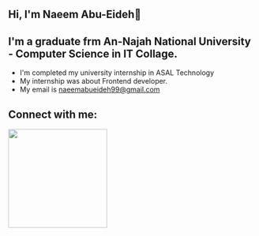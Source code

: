 ## Hi, I'm Naeem Abu-Eideh👋


## I'm a graduate frm An-Najah National University - Computer Science in IT Collage.

- I'm completed my university internship in ASAL Technology
- My internship was about Frontend developer.
- My email is naeemabueideh99@gmail.com


## Connect with me:
<img src="https://raw.githubusercontent.com/rahuldkjain/github-profile-readme-generator/master/src/images/icons/Social/linked-in-alt.svg" width="200px" height="200px">
<!--
**NaeemAbu-Eideh/NaeemAbu-Eideh** is a ✨ _special_ ✨ repository because its `README.md` (this file) appears on your GitHub profile.

Here are some ideas to get you started:

- 🔭 I’m currently working on ...
- 🌱 I’m currently learning ...
- 👯 I’m looking to collaborate on ...
- 🤔 I’m looking for help with ...
- 💬 Ask me about ...
- 📫 How to reach me: ...
- 😄 Pronouns: ...
- ⚡ Fun fact: ...
-->
